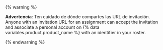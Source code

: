 {% warning %}

**Advertencia**: Ten cuidado de dónde compartes las URL de invitación. Anyone with an invitation URL for an assignment can accept the invitation and associate a personal account on {% data variables.product.product_name %} with an identifier in your roster.

{% endwarning %}

